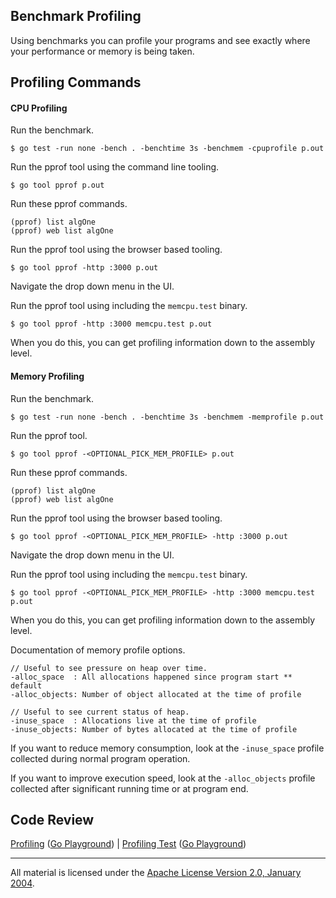 ## Benchmark Profiling

Using benchmarks you can profile your programs and see exactly where your performance or memory is being taken.

## Profiling Commands

#### CPU Profiling

Run the benchmark.
   
    $ go test -run none -bench . -benchtime 3s -benchmem -cpuprofile p.out

Run the pprof tool using the command line tooling.
    
    $ go tool pprof p.out

Run these pprof commands.

    (pprof) list algOne
    (pprof) web list algOne

Run the pprof tool using the browser based tooling.

    $ go tool pprof -http :3000 p.out

Navigate the drop down menu in the UI.

Run the pprof tool using including the `memcpu.test` binary.

    $ go tool pprof -http :3000 memcpu.test p.out

When you do this, you can get profiling information down to the assembly level.

#### Memory Profiling

Run the benchmark.

    $ go test -run none -bench . -benchtime 3s -benchmem -memprofile p.out

Run the pprof tool.

    $ go tool pprof -<OPTIONAL_PICK_MEM_PROFILE> p.out

Run these pprof commands.

    (pprof) list algOne
    (pprof) web list algOne

Run the pprof tool using the browser based tooling.

    $ go tool pprof -<OPTIONAL_PICK_MEM_PROFILE> -http :3000 p.out

Navigate the drop down menu in the UI.

Run the pprof tool using including the `memcpu.test` binary.

    $ go tool pprof -<OPTIONAL_PICK_MEM_PROFILE> -http :3000 memcpu.test p.out

When you do this, you can get profiling information down to the assembly level.

Documentation of memory profile options.

    // Useful to see pressure on heap over time.
	-alloc_space  : All allocations happened since program start ** default
	-alloc_objects: Number of object allocated at the time of profile

    // Useful to see current status of heap.
	-inuse_space  : Allocations live at the time of profile
	-inuse_objects: Number of bytes allocated at the time of profile

If you want to reduce memory consumption, look at the `-inuse_space` profile collected during normal program operation.

If you want to improve execution speed, look at the `-alloc_objects` profile collected after significant running time or at program end.

## Code Review

[Profiling](stream.go) ([Go Playground](https://play.golang.org/p/Cm92cvurEnE)) | 
[Profiling Test](stream_test.go) ([Go Playground](https://play.golang.org/p/9xzn4zOeviO))
___
All material is licensed under the [Apache License Version 2.0, January 2004](http://www.apache.org/licenses/LICENSE-2.0).
